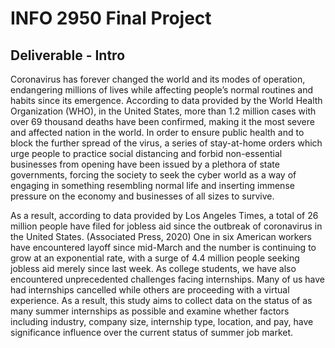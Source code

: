 # INFO 2950 Final Project
## Deliverable - Intro

Coronavirus has forever changed the world and its modes of operation, endangering millions of lives while affecting people’s normal routines and habits since its emergence. According to data provided by the World Health Organization (WHO), in the United States, more than 1.2 million cases with over 69 thousand deaths have been confirmed, making it the most severe and affected nation in the world. In order to ensure public health and to block the further spread of the virus, a series of stay-at-home orders which urge people to practice social distancing and forbid non-essential businesses from opening have been issued by a plethora of state governments, forcing the society to seek the cyber world as a way of engaging in something resembling normal life and inserting immense pressure on the economy and businesses of all sizes to survive.

As a result, according to data provided by Los Angeles Times, a total of 26 million people have filed for jobless aid since the outbreak of coronavirus in the United States. (Associated Press, 2020) One in six American workers have encountered layoff since mid-March and the number is continuing to grow at an exponential rate, with a surge of 4.4 million people seeking jobless aid merely since last week. As college students, we have also encountered unprecedented challenges facing internships. Many of us have had internships cancelled while others are proceeding with a virtual experience. As a result, this study aims to collect data on the status of as many summer internships as possible and examine whether factors including industry, company size, internship type, location, and pay, have significance influence over the current  status of summer job market.
